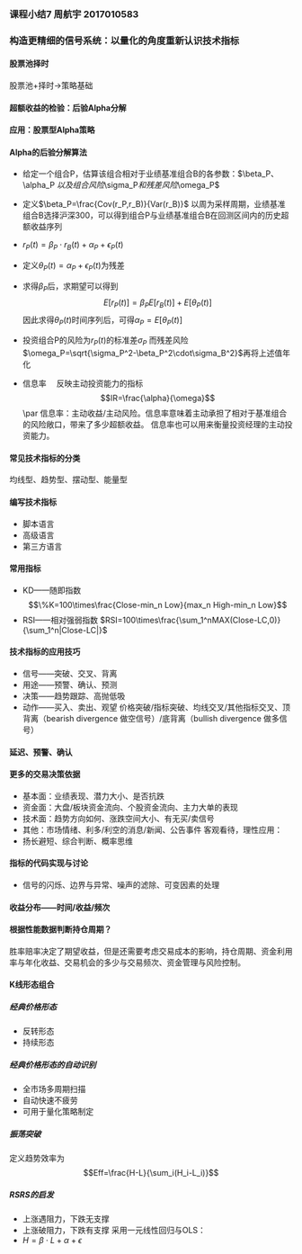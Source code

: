 ### 课程小结7 周航宇 2017010583
### 构造更精细的信号系统：以量化的角度重新认识技术指标
#### 股票池择时
股票池+择时->策略基础
#### 超额收益的检验：后验Alpha分解
#### 应用：股票型Alpha策略
#### Alpha的后验分解算法
+ 给定一个组合P，估算该组合相对于业绩基准组合B的各参数：$\beta_P、\alpha_P $以及组合风险$\sigma_P$和残差风险$\omega_P$ 
+ 定义$\beta_P=\frac{Cov(r_P,r_B)}{Var(r_B)}$
以周为采样周期，业绩基准组合B选择沪深300，可以得到组合P与业绩基准组合B在回测区间内的历史超额收益序列
+ $r_P(t)=\beta_P\cdot r_B(t)+\alpha_P+\epsilon_P(t)$
+ 定义$\theta_P(t)=\alpha_P+\epsilon_P(t)$为残差
+ 求得$\beta_P$后，求期望可以得到$$E[r_P(t)]=\beta_PE[r_B(t)]+E[\theta_P(t)]$$因此求得$\theta_P(t)$时间序列后，可得$\alpha_P=E[\theta_P(t)]$
+ 投资组合P的风险为$r_P(t)$的标准差$\sigma_P$ 而残差风险$\omega_P=\sqrt{\sigma_P^2-\beta_P^2\cdot\sigma_B^2}$再将上述值年化


+ 信息率
&emsp;反映主动投资能力的指标
$$IR=\frac{\alpha}{\omega}$$
\par 信息率：主动收益/主动风险。信息率意味着主动承担了相对于基准组合的风险敞口，带来了多少超额收益。
信息率也可以用来衡量投资经理的主动投资能力。
#### 常见技术指标的分类
均线型、趋势型、摆动型、能量型
#### 编写技术指标
+ 脚本语言
+ 高级语言
+ 第三方语言
#### 常用指标
+ KD——随即指数
$$\%K=100\times\frac{Close-min_n Low}{max_n High-min_n Low}$$
$$%D=MA(%K,N)$$
+ RSI——相对强弱指数
$RSI=100\times\frac{\sum_1^nMAX(Close-LC,0)}{\sum_1^n|Close-LC|}$
#### 技术指标的应用技巧
+ 信号——突破、交叉、背离
+ 用途——预警、确认、预测
+ 决策——趋势跟踪、高抛低吸
+ 动作——买入、卖出、观望
价格突破/指标突破、均线交叉/其他指标交叉、顶背离（bearish divergence 做空信号）/底背离（bullish divergence 做多信号）
#### 延迟、预警、确认
#### 更多的交易决策依据
+ 基本面：业绩表现、潜力大小、是否抗跌
+ 资金面：大盘/板块资金流向、个股资金流向、主力大单的表现
+ 技术面：趋势方向如何、涨跌空间大小、有无买/卖信号
+ 其他：市场情绪、利多/利空的消息/新闻、公告事件
客观看待，理性应用：
+ 扬长避短、综合判断、概率思维
#### 指标的代码实现与讨论
+ 信号的闪烁、边界与异常、噪声的滤除、可变因素的处理
#### 收益分布——时间/收益/频次
#### 根据性能数据判断持仓周期？
胜率赔率决定了期望收益，但是还需要考虑交易成本的影响，持仓周期、资金利用率与年化收益、交易机会的多少与交易频次、资金管理与风险控制。
#### K线形态组合
##### 经典价格形态
+ 反转形态
+ 持续形态
##### 经典价格形态的自动识别
+ 全市场多周期扫描
+ 自动快速不疲劳
+ 可用于量化策略制定
##### 振荡突破
定义趋势效率为
$$Eff=\frac{H-L}{\sum_i(H_i-L_i)}$$

##### RSRS的启发
+ 上涨遇阻力，下跌无支撑
+ 上涨破阻力，下跌有支撑
采用一元线性回归与OLS：
+ $H=\beta \cdot L+\alpha+\epsilon$
